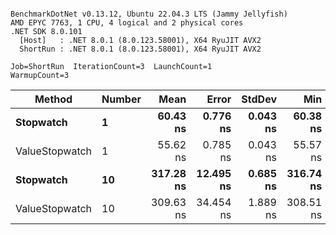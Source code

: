 ```

BenchmarkDotNet v0.13.12, Ubuntu 22.04.3 LTS (Jammy Jellyfish)
AMD EPYC 7763, 1 CPU, 4 logical and 2 physical cores
.NET SDK 8.0.101
  [Host]   : .NET 8.0.1 (8.0.123.58001), X64 RyuJIT AVX2
  ShortRun : .NET 8.0.1 (8.0.123.58001), X64 RyuJIT AVX2

Job=ShortRun  IterationCount=3  LaunchCount=1  
WarmupCount=3  

```
| Method         | Number | Mean      | Error     | StdDev   | Min       | Max       | Gen0   | Allocated |
|--------------- |------- |----------:|----------:|---------:|----------:|----------:|-------:|----------:|
| **Stopwatch**      | **1**      |  **60.43 ns** |  **0.776 ns** | **0.043 ns** |  **60.38 ns** |  **60.46 ns** | **0.0005** |      **40 B** |
| ValueStopwatch | 1      |  55.62 ns |  0.785 ns | 0.043 ns |  55.57 ns |  55.65 ns |      - |         - |
| **Stopwatch**      | **10**     | **317.28 ns** | **12.495 ns** | **0.685 ns** | **316.74 ns** | **318.05 ns** | **0.0005** |      **40 B** |
| ValueStopwatch | 10     | 309.63 ns | 34.454 ns | 1.889 ns | 308.51 ns | 311.81 ns |      - |         - |
